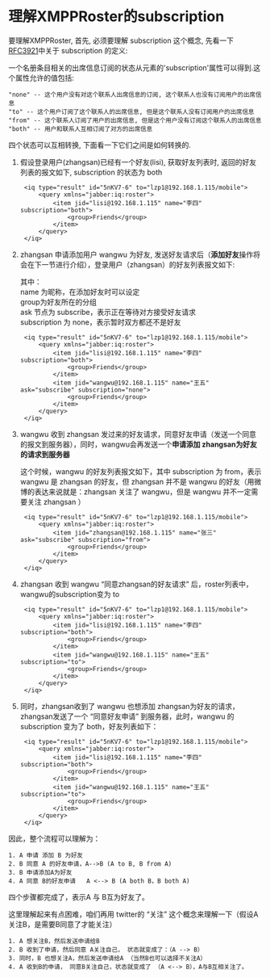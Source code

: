 # 理解XMPPRoster的subscription

要理解XMPPRoster, 首先, 必须要理解 subscription 这个概念, 先看一下 [RFC3921](http://wiki.jabbercn.org/RFC3921)中关于 subscription 的定义:

一个名册条目相关的出席信息订阅的状态从<item/>元素的'subscription'属性可以得到.这个属性允许的值包括:
		
	"none" -- 这个用户没有对这个联系人出席信息的订阅, 这个联系人也没有订阅用户的出席信息
	"to" -- 这个用户订阅了这个联系人的出席信息, 但是这个联系人没有订阅用户的出席信息
	"from" -- 这个联系人订阅了用户的出席信息, 但是这个用户没有订阅这个联系人的出席信息
	"both" -- 用户和联系人互相订阅了对方的出席信息

四个状态可以互相转换, 下面看一下它们之间是如何转换的.

1. 假设登录用户(zhangsan)已经有一个好友(lisi), 获取好友列表时, 返回的好友列表的报文如下, subscription 的状态为 both

		<iq type="result" id="5nKV7-6" to="lzp1@192.168.1.115/mobile">
	        <query xmlns="jabber:iq:roster">
	            <item jid="lisi@192.168.1.115" name="李四" subscription="both">
	                <group>Friends</group>
	            </item>
	        </query>
	    </iq>
	    
2. zhangsan 申请添加用户 wangwu 为好友, 发送好友请求后（**添加好友**操作将会在下一节进行介绍），登录用户（zhangsan）的好友列表报文如下:

	其中：<br/>
	name 为昵称，在添加好友时可以设定<br/>
	group为好友所在的分组<br/>
	ask 节点为 subscribe，表示正在等待对方接受好友请求<br/>
	subscription 为 none，表示暂时双方都还不是好友

		<iq type="result" id="5nKV7-6" to="lzp1@192.168.1.115/mobile">
	        <query xmlns="jabber:iq:roster">
	            <item jid="lisi@192.168.1.115" name="李四" subscription="both">
	                <group>Friends</group>
	            </item>
	            <item jid="wangwu@192.168.1.115" name="王五" ask="subscribe" subscription="none">
	                <group>Friends</group>
	            </item>
	        </query>
	    </iq>
	    
3. wangwu 收到 zhangsan 发过来的好友请求，同意好友申请（发送一个同意的报文到服务器），同时，wangwu会再发送一个**申请添加 zhangsan为好友的请求到服务器**

	这个时候，wangwu 的好友列表报文如下，其中 subscription 为 from，表示 wangwu 是 zhangsan 的好友，但 zhangsan 并不是 wangwu 的好友（用微博的表达来说就是：zhangsan 关注了 wangwu，但是 wangwu 并不一定需要关注 zhangsan ）
	
		<iq type="result" id="5nKV7-6" to="lzp1@192.168.1.115/mobile">
	        <query xmlns="jabber:iq:roster">
	            <item jid="zhangsan@192.168.1.115" name="张三" ask="subscribe" subscription="from">
	                <group>Friends</group>
	            </item>
	        </query>
	    </iq>
	    
4. zhangsan 收到 wangwu “同意zhangsan的好友请求” 后，roster列表中，wangwu的subscription变为 to

		<iq type="result" id="5nKV7-6" to="lzp1@192.168.1.115/mobile">
	        <query xmlns="jabber:iq:roster">
	            <item jid="lisi@192.168.1.115" name="李四" subscription="both">
	                <group>Friends</group>
	            </item>
	            <item jid="wangwu@192.168.1.115" name="王五" subscription="to">
	                <group>Friends</group>
	            </item>
	        </query>
	    </iq>
	    
5. 同时，zhangsan收到了 wangwu 也想添加 zhangsan为好友的请求，zhangsan发送了一个 “同意好友申请” 到服务器，此时，wangwu 的 subscription 变为了 both，好友列表如下：
	
		<iq type="result" id="5nKV7-6" to="lzp1@192.168.1.115/mobile">
	        <query xmlns="jabber:iq:roster">
	            <item jid="lisi@192.168.1.115" name="李四" subscription="both">
	                <group>Friends</group>
	            </item>
	            <item jid="wangwu@192.168.1.115" name="王五" subscription="to">
	                <group>Friends</group>
	            </item>
	        </query>
	    </iq>
	    

因此，整个流程可以理解为：

	1. A 申请 添加 B 为好友
	2. B 同意 A 的好友申请，A-->B (A to B, B from A)
	3. B 申请添加A为好友
	4. A 同意 B的好友申请   A <--> B (A both B，B both A)
	
四个步骤都完成了，表示A 与 B互为好友了。

这里理解起来有点困难，咱们再用 twitter的 “关注” 这个概念来理解一下（假设A关注B，是需要B同意了才能关注）

	1. A 想关注B，然后发送申请给B
	2. B 收到了申请，然后同意 A关注自己， 状态就变成了：（A --> B）
	3. 同时，B 也想关注A，然后发送申请给A （当然B也可以选择不关注A）
	4. A 收到B的申请， 同意B关注自己，状态就变成了 （A <--> B），A与B互相关注了。
